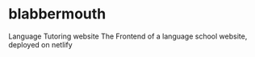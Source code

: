 # blabbermouth
Language Tutoring website
The Frontend of a language school website, deployed on netlify
